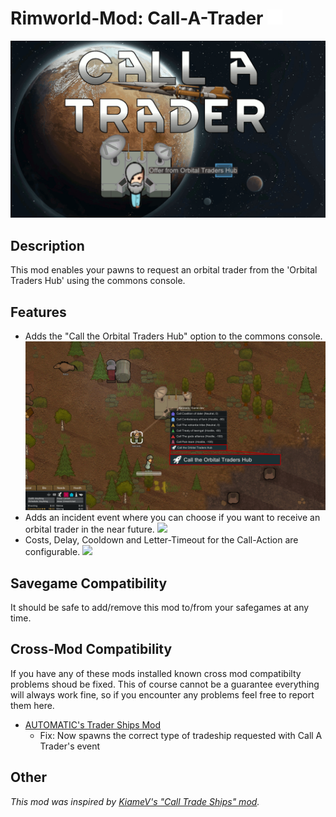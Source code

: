 # Rimworld-Mod: Call-A-Trader ![](Textures/orbital_trader_hub_icon.png)

![Call-A-Trader Mod Preview Image](About/preview.png)

## Description
This mod enables your pawns to request an orbital trader from the 'Orbital Traders Hub' using the commons console.

## Features
* Adds the "Call the Orbital Traders Hub" option to the commons console.
![](Misc/steamworkshop/menu_comms_console.png)
* Adds an incident event where you can choose if you want to receive an orbital trader in the near future.
![](Misc/steamworkshop/event_screen_example.png)
* Costs, Delay, Cooldown and Letter-Timeout for the Call-Action are configurable.
![](Misc/steamworkshop/modoptions.png)

## Savegame Compatibility
It should be safe to add/remove this mod to/from your safegames at any time.

## Cross-Mod Compatibility
If you have any of these mods installed known cross mod compatibilty problems shoud be fixed. This of course cannot be a guarantee everything will always work fine, so if you encounter any problems feel free to report them here.
* [AUTOMATIC's Trader Ships Mod](https://steamcommunity.com/workshop/filedetails/?id=2046222331)
  * Fix: Now spawns the correct type of tradeship requested with Call A Trader's event

## Other
_This mod was inspired by [KiameV's "Call Trade Ships" mod](https://github.com/KiameV/rimworld-calltradeships)._
